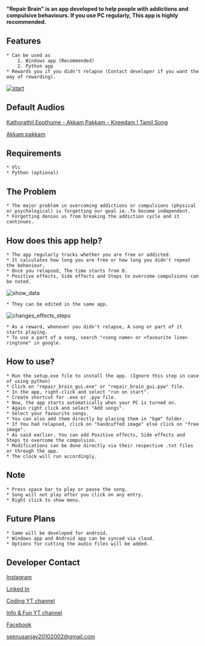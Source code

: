 **"Repair Brain" is an app developed to help people with addictions and compulsive behaviours.
If you use PC regularly, This app is highly recommended.**


## Features

    * Can be used as 
        1. Windows app (Recommended)
        2. Python app
    * Rewards you if you didn't relapse (Contact developer if you want the way of rewarding).
    
    
[![start](https://user-images.githubusercontent.com/85425005/216750714-9405f191-4ab3-4510-a9ed-92271e5e68bd.jpg)](https://user-images.githubusercontent.com/85425005/216752154-f8b1bf5d-5968-4e4f-a2da-44d977c0d8fe.mp4)


  ## Default Audios

[Kathorathil Epothume - Akkam Pakkam - Kireedam ! Tamil Song](https://drive.google.com/file/d/1AdTOdhL-PsDkJxr4BB_bwCpzX6jnicnb/view?usp=share_link)

[Akkam pakkam](https://drive.google.com/file/d/1V_nD4IYJQWGq5aE7FAEeJY7BNSExozpS/view?usp=share_link)
    
    
## Requirements

    * Vlc
    * Python (optional)


## The Problem

    * The major problem in overcoming addictions or compulsions (physical or psychological) is forgetting our goal ie..To become independent.
    * Forgetting denies us from breaking the addiction cycle and it continues.


## How does this app help?

    * The app regularly tracks whether you are free or addicted.
    * It calculates how long you are free or how long you didn't repeat the behaviour.
    * Once you relapsed, The time starts from 0.
    * Positive effects, Side effects and Steps to overcome compulsions can be noted.
![show_data](https://user-images.githubusercontent.com/85425005/216750748-05434603-5ea4-4cb6-8d6a-acdefd8eb579.jpg)

    * They can be edited in the same app.
![changes_effects_steps](https://user-images.githubusercontent.com/85425005/216750763-54606ec4-8afb-4890-8d68-fa72bcf36358.jpg)

    * As a reward, whenever you didn't relapse, A song or part of it starts playing.
    * To use a part of a song, search "<song name> or <favourite line> ringtone" in google.
    
    
 ## How to use?

    * Run the setup.exe file to install the app. (Ignore this step in case of using python)
    * Click on "repair_brain_gui.exe" or "repair_brain_gui.pyw" file.
    * In the app, right-click and select "run on start".
    * Create shortcut for .exe or .pyw file.
    * Now, the app starts automatically when your PC is turned on.
    * Again right click and select "Add songs".
    * Select your favourite songs.
    * You can also add them directly by placing them in "bgm" folder.
    * If You had relapsed, click on "handcuffed image" else click on "free image".
    * As said earlier, You can add Positive effects, Side effects and Steps to overcome the compulsion. 
    * Modifications can be done directly via their respective .txt files or through the app.
    * The clock will run accordingly. 


## Note
  
    * Press space bar to play or pause the song.
    * Song will not play after you click on any entry.
    * Right click to show menu.
    
    
## Future Plans

    * Same will be developed for android.
    * Windows app and Android app can be synced via cloud.
    * Options for cutting the audio files will be added.


## Developer Contact

[Instagram](https://www.instagram.com/alpha_yr/)

[Linked In](https://www.linkedin.com/in/sanjay-kumar-y-r-6a88b6207/)

[Coding YT channel](https://www.youtube.com/channel/UCPOkSZ7GGwgVjVQqP2MjviA)

[Info & Fun YT channel](https://www.youtube.com/channel/UC6wZDLRN5RPimxqIdoR6g_g)

[Facebook](https://www.facebook.com/y.r.kumar.1232)

<seenusanjay20102002@gmail.com>
